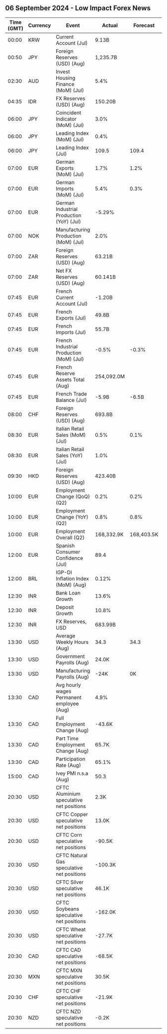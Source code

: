 ## 06 September 2024 - Low Impact Forex News

| Time (GMT) | Currency | Event | Actual | Forecast | Previous |
|------|----------|-------|--------|----------|----------|
| 00:00 | KRW | Current Account (Jul) | 9.13B |  | 12.26B |
| 00:50 | JPY | Foreign Reserves (USD) (Aug) | 1,235.7B |  | 1,219.1B |
| 02:30 | AUD | Invest Housing Finance (MoM) (Jul) | 5.4% |  | 2.7% |
| 04:35 | IDR | FX Reserves (USD) (Aug) | 150.20B |  | 145.40B |
| 06:00 | JPY | Coincident Indicator (MoM) (Jul) | 3.0% |  | -3.4% |
| 06:00 | JPY | Leading Index (MoM) (Jul) | 0.4% |  | -2.1% |
| 06:00 | JPY | Leading Index (Jul) | 109.5 | 109.4 | 109.1 |
| 07:00 | EUR | German Exports (MoM) (Jul) | 1.7% | 1.2% | -3.4% |
| 07:00 | EUR | German Imports (MoM) (Jul) | 5.4% | 0.3% | 0.3% |
| 07:00 | EUR | German Industrial Production (YoY) (Jul) | -5.29% |  | -3.61% |
| 07:00 | NOK | Manufacturing Production (MoM) (Jul) | 2.0% |  | 2.0% |
| 07:00 | ZAR | Foreign Reserves (USD) (Aug) | 63.21B |  | 62.27B |
| 07:00 | ZAR | Net FX Reserves (USD) (Aug) | 60.141B |  | 59.165B |
| 07:45 | EUR | French Current Account (Jul) | -1.20B |  | -2.50B |
| 07:45 | EUR | French Exports (Jul) | 49.8B |  | 51.5B |
| 07:45 | EUR | French Imports (Jul) | 55.7B |  | 57.5B |
| 07:45 | EUR | French Industrial Production (MoM) (Jul) | -0.5% | -0.3% | 0.8% |
| 07:45 | EUR | French Reserve Assets Total (Aug) | 254,092.0M |  | 252,082.0M |
| 07:45 | EUR | French Trade Balance (Jul) | -5.9B | -6.5B | -6.0B |
| 08:00 | CHF | Foreign Reserves (USD) (Aug) | 693.8B |  | 703.7B |
| 08:30 | EUR | Italian Retail Sales (MoM) (Jul) | 0.5% | 0.1% | -0.2% |
| 08:30 | EUR | Italian Retail Sales (YoY) (Jul) | 1.0% |  | -1.0% |
| 09:30 | HKD | Foreign Reserves (USD) (Aug) | 423.40B |  | 419.10B |
| 10:00 | EUR | Employment Change (QoQ) (Q2) | 0.2% | 0.2% | 0.3% |
| 10:00 | EUR | Employment Change (YoY) (Q2) | 0.8% | 0.8% | 1.0% |
| 10:00 | EUR | Employment Overall (Q2) | 168,332.9K | 168,403.5K | 168,403.5K |
| 12:00 | EUR | Spanish Consumer Confidence (Jul) | 89.4 |  | 88.4 |
| 12:00 | BRL | IGP-DI Inflation Index (MoM) (Aug) | 0.12% |  | 0.83% |
| 12:30 | INR | Bank Loan Growth | 13.6% |  | 13.6% |
| 12:30 | INR | Deposit Growth | 10.8% |  | 10.9% |
| 12:30 | INR | FX Reserves, USD | 683.99B |  | 681.69B |
| 13:30 | USD | Average Weekly Hours (Aug) | 34.3 | 34.3 | 34.2 |
| 13:30 | USD | Government Payrolls (Aug) | 24.0K |  | 15.0K |
| 13:30 | USD | Manufacturing Payrolls (Aug) | -24K | 0K | 6K |
| 13:30 | CAD | Avg hourly wages Permanent employee (Aug) | 4.9% |  | 5.2% |
| 13:30 | CAD | Full Employment Change (Aug) | -43.6K |  | 61.6K |
| 13:30 | CAD | Part Time Employment Change (Aug) | 65.7K |  | -64.4K |
| 13:30 | CAD | Participation Rate (Aug) | 65.1% |  | 65.0% |
| 15:00 | CAD | Ivey PMI n.s.a (Aug) | 50.3 |  | 55.3 |
| 20:30 | USD | CFTC Aluminium speculative net positions | 2.3K |  | 2.2K |
| 20:30 | USD | CFTC Copper speculative net positions | 13.0K |  | 17.1K |
| 20:30 | USD | CFTC Corn speculative net positions | -90.5K |  | -148.5K |
| 20:30 | USD | CFTC Natural Gas speculative net positions | -100.3K |  | -92.2K |
| 20:30 | USD | CFTC Silver speculative net positions | 46.1K |  | 52.2K |
| 20:30 | USD | CFTC Soybeans speculative net positions | -162.0K |  | -184.3K |
| 20:30 | USD | CFTC Wheat speculative net positions | -27.7K |  | -32.7K |
| 20:30 | CAD | CFTC CAD speculative net positions | -68.5K |  | -110.0K |
| 20:30 | MXN | CFTC MXN speculative net positions | 30.5K |  | 30.7K |
| 20:30 | CHF | CFTC CHF speculative net positions | -21.9K |  | -24.6K |
| 20:30 | NZD | CFTC NZD speculative net positions | -0.2K |  | -8.3K |
